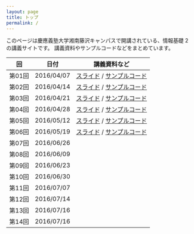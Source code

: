 ```yaml
---
layout: page
title: トップ
permalink: /
---
```


このページは慶應義塾大学湘南藤沢キャンパスで開講されている、情報基礎 2 の講義サイトです。
講義資料やサンプルコードなどをまとめています。

|回|日付|講義資料など|
|--|----|------|
|第01回|2016/04/07|[スライド](slide01) / [サンプルコード](https://github.com/sfcjs2016s/code01)|
|第02回|2016/04/14|[スライド](slide02) / [サンプルコード](https://github.com/sfcjs2016s/code02)|
|第03回|2016/04/21|[スライド](slide03) / [サンプルコード](https://github.com/sfcjs2016s/code03)|
|第04回|2016/04/28|[スライド](slide04) / [サンプルコード](https://github.com/sfcjs2016s/code04)|
|第05回|2016/05/12|[スライド](slide05) / [サンプルコード](https://github.com/sfcjs2016s/code05)|
|第06回|2016/05/19|[スライド](slide06) / [サンプルコード](https://github.com/sfcjs2016s/code06)|
|第07回|2016/06/26||
|第08回|2016/06/09||
|第09回|2016/06/23||
|第10回|2016/06/30||
|第11回|2016/07/07||
|第12回|2016/07/14||
|第13回|2016/07/16||
|第14回|2016/07/16||
